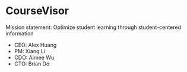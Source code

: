 # CourseVisor

Mission statement: Optimize student learning through student-centered information

* CEO: Alex Huang
* PM: Xiang Li
* CDO: Aimee Wu
* CTO: Brian Do
